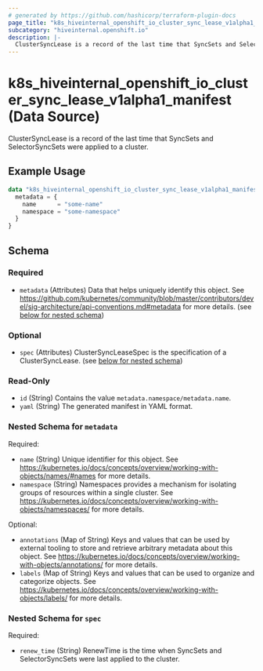 ```yaml
---
# generated by https://github.com/hashicorp/terraform-plugin-docs
page_title: "k8s_hiveinternal_openshift_io_cluster_sync_lease_v1alpha1_manifest Data Source - terraform-provider-k8s"
subcategory: "hiveinternal.openshift.io"
description: |-
  ClusterSyncLease is a record of the last time that SyncSets and SelectorSyncSets were applied to a cluster.
---
```


# k8s_hiveinternal_openshift_io_cluster_sync_lease_v1alpha1_manifest (Data Source)

ClusterSyncLease is a record of the last time that SyncSets and SelectorSyncSets were applied to a cluster.

## Example Usage

```terraform
data "k8s_hiveinternal_openshift_io_cluster_sync_lease_v1alpha1_manifest" "example" {
  metadata = {
    name      = "some-name"
    namespace = "some-namespace"
  }
}
```

<!-- schema generated by tfplugindocs -->
## Schema

### Required

- `metadata` (Attributes) Data that helps uniquely identify this object. See https://github.com/kubernetes/community/blob/master/contributors/devel/sig-architecture/api-conventions.md#metadata for more details. (see [below for nested schema](#nestedatt--metadata))

### Optional

- `spec` (Attributes) ClusterSyncLeaseSpec is the specification of a ClusterSyncLease. (see [below for nested schema](#nestedatt--spec))

### Read-Only

- `id` (String) Contains the value `metadata.namespace/metadata.name`.
- `yaml` (String) The generated manifest in YAML format.

<a id="nestedatt--metadata"></a>
### Nested Schema for `metadata`

Required:

- `name` (String) Unique identifier for this object. See https://kubernetes.io/docs/concepts/overview/working-with-objects/names/#names for more details.
- `namespace` (String) Namespaces provides a mechanism for isolating groups of resources within a single cluster. See https://kubernetes.io/docs/concepts/overview/working-with-objects/namespaces/ for more details.

Optional:

- `annotations` (Map of String) Keys and values that can be used by external tooling to store and retrieve arbitrary metadata about this object. See https://kubernetes.io/docs/concepts/overview/working-with-objects/annotations/ for more details.
- `labels` (Map of String) Keys and values that can be used to organize and categorize objects. See https://kubernetes.io/docs/concepts/overview/working-with-objects/labels/ for more details.


<a id="nestedatt--spec"></a>
### Nested Schema for `spec`

Required:

- `renew_time` (String) RenewTime is the time when SyncSets and SelectorSyncSets were last applied to the cluster.
